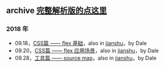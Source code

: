 ## archive [完整解析版的点这里](https://daleandmayel.github.io/daily-conf/)

### 2018 年
- 09.18，[CSS篇 —— flex 基础](./2018-09-18/flex-basic/)，also in [jianshu](https://www.jianshu.com/p/aad1985b7ee9)，by Dale
- 09.20，[CSS篇 —— flex 应用场景](./2018-09-20/flex-apply/)，also in [jianshu](https://www.jianshu.com/p/bfcbc57d2486)，by Dale
- 09.28，[工具篇 —— source map](./2018-09-28/source-map/)，also in [jianshu](https://www.jianshu.com/p/2fd1d3b9a7a1)，by Dale